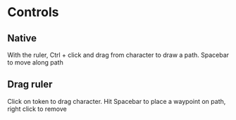 
# Controls

## Native

With the ruler, Ctrl + click and drag from character to draw a path. Spacebar to move along path

## Drag ruler

Click on token to drag character. Hit Spacebar to place a waypoint on path, right click to remove